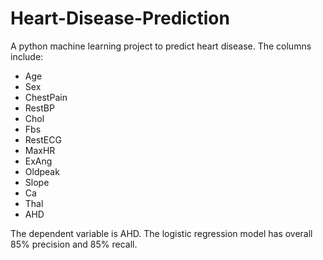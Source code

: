 # Heart-Disease-Prediction
A python machine learning project to predict heart disease. The columns include:

- Age	
- Sex	
- ChestPain	
- RestBP	
- Chol	
- Fbs	
- RestECG	
- MaxHR	
- ExAng	
- Oldpeak	
- Slope	
- Ca	
- Thal	
- AHD

The dependent variable is AHD. The logistic regression model has overall 85% precision and 85% recall.
